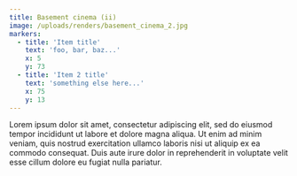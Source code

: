```yaml
---
title: Basement cinema (ii)
image: /uploads/renders/basement_cinema_2.jpg
markers:
  - title: 'Item title'
    text: 'foo, bar, baz...'
    x: 5
    y: 73
  - title: 'Item 2 title'
    text: 'something else here...'
    x: 75
    y: 13
---
```

Lorem ipsum dolor sit amet, consectetur adipiscing elit, sed do eiusmod tempor incididunt ut labore et dolore magna aliqua. Ut enim ad minim veniam, quis nostrud exercitation ullamco laboris nisi ut aliquip ex ea commodo consequat. Duis aute irure dolor in reprehenderit in voluptate velit esse cillum dolore eu fugiat nulla pariatur.